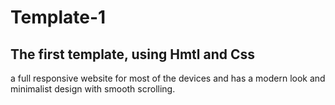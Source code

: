 # Template-1
## The first template, using Hmtl and Css 
a full responsive website for most of the devices and has a  modern look and minimalist design  with smooth scrolling.
